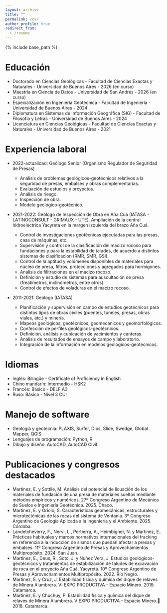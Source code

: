 ```yaml
---
layout: archive
title: ""
permalink: /cv/
author_profile: true
redirect_from:
  - /resume
---
```


{% include base_path %}

Educación
======
* Doctorado en Ciencias Geológicas - Facultad de Ciencias Exactas y Naturales - Universidad de Buenos Aires - 2026 (en curso)
* Maestría en Ciencia de Datos - Universidad de San Andrés - 2026 (en curso)
* Especialización en Ingeniería Geotécnica - Facultad de Ingeniería - Universidad de Buenos Aires - 2024
* Diplomatura en Sistemas de Información Geográfica (SIG) - Facultad de Filosofía y Letras - Universidad de Buenos Aires - 2024
* Licenciatura en Ciencias Geológicas - Facultad de Ciencias Exactas y Naturales - Universidad de Buenos Aires - 2021
  
Experiencia laboral
======

* 2022-actualidad: Geólogo Senior (Organismo Regulador de Seguridad de Presas)
  * Análisis de problemas geológicos-geotécnicos relativos a la seguridad de presas, embalses y obras complementarias.
  * Evaluación de estudios y proyectos.
  * Análisis de riesgo.
  * Inspección de obra.
  * Modelo geológico-geotécnico.

* 2021-2022: Geólogo de Inspección de Obra en Aña Cuá (IATASA - LATINOCONSULT - GRIMAUX - UTE). Ampliación de la central hidroeléctrica Yacyretá en la margen izquierda del brazo Aña Cuá.
  * Control de investigaciones geotécnicas ejecutadas para las presas, casa de máquinas, etc.
  * Supervisión y control de la clasificación del macizo rocoso para fundaciones y para la estabilidad de taludes, de acuerdo a distintos sistemas de clasificación (RMR, SMR, GSI).
  * Control de la aptitud y volúmenes disponibles de materiales para núcleo de presa, filtros, protecciones y agregados para hormigones.
  * Análisis de filltraciones en el macizo rocoso.
  * Definición y estudio de sistemas para auscultación de presa (freatímetros, inclinómetros, entre otros).
  * Control de efectos de voladuras en el macizo rocoso.

* 2011-2021: Geólogo (IATASA)
  * Planificación y supervisión en campo de estudios geotécnicos para distintos tipos de obras civiles (puentes, túneles, presas, obras viales, etc.) y minería.
  * Mapeos geológicos, geotécnicos, geomecánicos y geomorfológicos.
  * Confección de perfiles geológicos-geotécnicos.
  * Definición, análisis y cubicación de yacimientos y canteras.
  * Análisis de resultados de ensayos de campo y laboratorio.
  * Integración de la información en modelos geológicos-geotécnicos.
  
Idiomas
======
* Inglés: Bilingüe - Certificate of Proficiency in English
* Chino mandarín: Intermedio - HSK2
* Francés: Básico - DELF A3
* Ruso: Básico - Nivel 3 CUI

Manejo de software
======
* Geología y geotecnia: PLAXIS, Surfer, Dips, Slide, Swedge, Global Mapper, QGIS
* Lenguajes de programación: Python, R
* Dibujo y diseño: AutoCAD, AutoCAD Civil
  
Publicaciones y congresos destacados
======
* Martinez, E. y Sottile, M. Análisis del potencial de licuación de los materiales de fundación de una presa de materiales sueltos mediante métodos empíricos y numéricos. 27º Congreso Argentino de Mecánica de Suelos e Ingeniería Geotécnica. 2025. Chaco.
* Martinez, E. y Oriolo, S. Características geomecánicas, estructurales y microtectónicas de las rocas del sistema de Ventania. 3º Congreso Argentino de Geología Aplicada a la Ingeniería y el Ambiente. 2025. Córdoba.
* Landetcheverry, F., Nervi, L., Pertierra, A., Heimbigner, N. y Martinez, E.. Prácticas habituales y marcos normativos internacionales del fracking en referencia a la inducción de sismos que puedan afectar a presas y embalses. 11º Congreso Argentino de Presas y Aprovechamientos Multipropósito. 2024. San Juan.
* Martinez, E., Deus, R., Soto, J. y Nuñez Vera, J. Estudios geológicos- geotécnicos y tratamientos de estabilización de taludes de excavación de roca en el proyecto Aña Cuá, Yacyretá. 10º Congreso Argentino de Presas y Aprovechamientos Multipropósito. 2022. Río Negro.
* Martinez, E. y Cruz, J. Estabilidad física y química del dique de relaves de Minera Alumbrera. VI EXPO PRODUCTIVA - Espacio Minero. 2019. Catamarca.
* Martinez, E. y Chuchuy, P. Estabilidad física y química del dique de relaves de Minera Alumbrera. V EXPO PRODUCTIVA - Espacio Minero. 2018. Catamarca.
  
